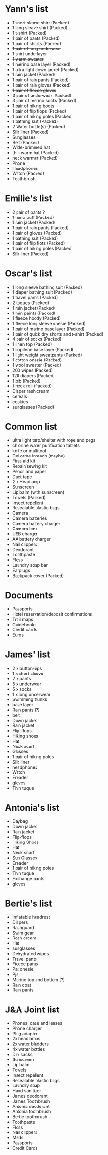 Yann's list
===========
* 1 short sleave shirt (Packed)
* 1 long sleave shirt (Packed)
* 1 t-shirt (Packed)
* 1 pair of pants (Packed)
* 1 pair of shorts (Packed)
* ~~1 pair of long underwear~~
* ~~1 shirt underlayer~~
* ~~1 warm sweater~~
* 1 merino base layer (Packed)
* 1 ultra light down jacket (Packed)
* 1 rain jacket (Packed)
* 1 pair of rain pants (Packed)
* 1 pair of rain gloves (Packed)
* ~~1 pair of fleece gloves~~
* 3 pair of underwear (Packed)
* 3 pair of merino socks (Packed)
* 1 pair of hiking boots
* 1 pair of flip flops (Packed)
* 1 pair of hiking poles (Packed)
* 1 bathing suit (Packed)
* 2 Water bottle(s) (Packed)
* Silk liner (Packed)
* Sunglasses
* Belt (Packed)
* Wide-brimmed hat
* thin warm hat (Packed)
* neck warmer (Packed)
* Phone
* Headphones 
* Watch (Packed)
* Toothbrush 

Emilie's list
=============
* 2 pair of pants ?
* 1 nano puff (Packed)
* 1 rain jacket (Packed)
* 1 pair of rain pants (Packed)
* 1 pair of gloves (Packed)
* 1 bathing suit (Packed)
* 1 pair of flip flots (Packed)
* 1 pair of hiking poles (Packed)
* Silk liner (Packed)

Oscar's list
============
* 1 long sleeve bathing suit (Packed)
* 1 diaper bathing suit (Packed)
* 1 travel pants (Packed)
* 2 toques (Packed)
* 1 rain jacket (Packed)
* 1 rain paints (Packed)
* 1 fleece hoody (Packed)
* 1 fleece long sleeve onesie (Packed)
* 1 pair of marino base layer (Packed)
* 1 pair of quick dry shorts and t-shirt (Packed)
* 4 pair of socks (Packed)
* 1 linen top (Packed)
* 1 capilene base layer (Packed)
* 1 light weight sweatpants (Packed)
* 1 cotton onesie (Packed)
* 1 wool sweater (Packed)
* 200 wipes (Packed)
* 120 diapers (Packed)
* 1 bib (Packed)
* 1 neck roll (Packed)
* Diaper rash cream
* cereals
* cookies
* sunglasses (Packed)


Common list
===========
* ultra light tarp/shelter with rope and pegs
* chlorine water purification tablets
* knife or multitool
* DeLorme Inreach (maybe)
* First-aid kit
* Repair/sewing kit
* Pencil and paper 
* Duct tape 
* 2 x Headlamp
* Sunscreen
* Lip balm (with sunscreen)
* Towels (Packed)
* Insect repellent
* Resealable plastic bags
* Camera
* Camera batteries
* Camera battery charger
* Camera lens
* USB charger
* AA battery charger
* Nail clippers 
* Deodorant 
* Toothpaste    
* Floss 
* Laundry soap bar 
* Earplugs
* Backpack cover (Packed)

Documents
===========
* Passports
* Hotel reservation/deposit confirmations
* Trail maps
* Guidebooks
* Credit cards
* Euros




James' list
===========
* 2 x button-ups
* 1 x short sleeve
* 2 x pants
* 5 x underwear
* 5 x socks
* 1 x long underwear
* Swimming trunks
* base layer
* Rain pants (?)
* belt
* Down jacket
* Rain jacket
* Flip-flops
* Hiking shoes
* Hat
* Neck scarf
* Glasses
* 1 pair of hiking poles
* Silk liner
* headphones 
* Watch
* Ereader
* gloves
* Thin tuque


Antonia's list
===========
* Daybag
* Down jacket
* Rain jacket
* Flip-flops
* Hiking Shoes
* Hat
* Neck scarf
* Sun Glasses
* Ereader
* 1 pair of hiking poles
* Thin tuque
* Exchange pants
* gloves


Bertie's list
===========
* Inflatable headrest
* Diapers
* Rashguard
* Swim gear
* Rash cream
* Hat
* sunglasses
* Dehydrated wipes
* Travel pants
* Fleece pants
* Pat onesie 
* Pjs
* Merino top and bottom (?)
* Rain coat
* Rain pants


J&A Joint list
===========
* Phones, case and lenses
* Phone charger
* Plug adapter
* 2x headlamps
* 2x water bladders
* 4x water bottles
* Dry sacks
* Sunscreen
* Lip balm
* Towels
* Insect repellent
* Resealable plastic bags
* Laundry soap
* Hand sanitizer
* James deodorant
* James Toothbrush
* Antonia deoderant
* Antonia toothbrush
* Bertie toothbrush
* Toothpaste
* Floss
* Nail clippers
* Meds
* Passports
* Credit Cards



